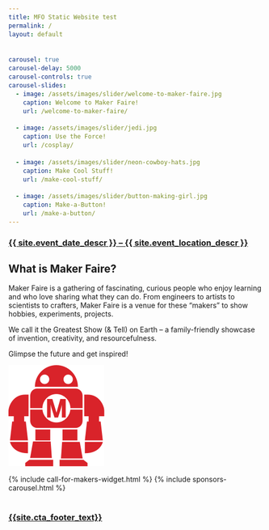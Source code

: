 ```yaml
---
title: MFO Static Website test
permalink: /
layout: default


carousel: true
carousel-delay: 5000
carousel-controls: true
carousel-slides:
  - image: /assets/images/slider/welcome-to-maker-faire.jpg  
    caption: Welcome to Maker Faire!
    url: /welcome-to-maker-faire/

  - image: /assets/images/slider/jedi.jpg  
    caption: Use the Force!
    url: /cosplay/

  - image: /assets/images/slider/neon-cowboy-hats.jpg
    caption: Make Cool Stuff!
    url: /make-cool-stuff/

  - image: /assets/images/slider/button-making-girl.jpg  
    caption: Make-a-Button!
    url: /make-a-button/
---
```



<section class="cta-panel">
<div class="container">
<div class="row text-center">
<div class="col-xs-12">
<h3><a href="/attend">{{ site.event_date_descr }} – {{ site.event_location_descr }} <i class="fa fa-chevron-right"></i></a></h3>
</div>
</div>
</div>
</section>

<section class="what-is-maker-faire">
<div class="container">
<div class="row text-center">
<div class="title-w-border-y">
<h2>What is Maker Faire?</h2>
</div>
</div>
<div class="row">
<div class="col-md-10 col-md-offset-1">
<p class="text-center">Maker Faire is a gathering of fascinating, curious people who enjoy learning and who love sharing what they can do. From engineers to artists to scientists to crafters, Maker Faire is a venue for these “makers” to show hobbies, experiments, projects.</p>
<p class="text-center">We call it the Greatest Show (&amp; Tell) on Earth – a family-friendly showcase of invention, creativity, and resourcefulness.</p>
<p class="text-center">Glimpse the future and get inspired!</p>
</div>
</div>
</div>
<div class="wimf-border"><div class="wimf-triangle"></div></div><img src="assets/images/site-branding/makey.png" alt="Maker Faire information Makey icon">
</section>


{% include call-for-makers-widget.html %}
{% include sponsors-carousel.html %}

<section class="cta-panel" style="margin-top:40px"><div class="container">
          <div class="row text-center">
            <div class="col-xs-12">
              <h3><a href="{{site.cta_footer_url}}">{{site.cta_footer_text}} <i class="fa fa-chevron-right" aria-hidden="true"></i></a></h3>
            </div>
          </div>
        </div>
      </section>
